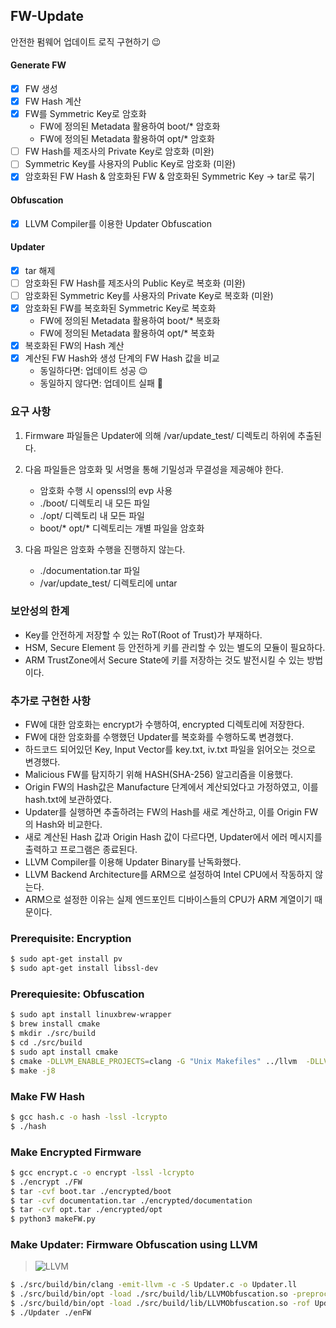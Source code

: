 ## FW-Update
안전한 펌웨어 업데이트 로직 구현하기 😉

#### Generate FW
- [x] FW 생성
- [x] FW Hash 계산
- [x] FW를 Symmetric Key로 암호화
  - FW에 정의된 Metadata 활용하여 boot/* 암호화
  - FW에 정의된 Metadata 활용하여 opt/* 암호화
- [ ] FW Hash를 제조사의 Private Key로 암호화 (미완)
- [ ] Symmetric Key를 사용자의 Public Key로 암호화 (미완)
- [x] 암호화된 FW Hash & 암호화된 FW & 암호화된 Symmetric Key → tar로 묶기

#### Obfuscation
- [x] LLVM Compiler를 이용한 Updater Obfuscation

#### Updater
- [x] tar 해제
- [ ] 암호화된 FW Hash를 제조사의 Public Key로 복호화 (미완)
- [ ] 암호화된 Symmetric Key를 사용자의 Private Key로 복호화 (미완)
- [x] 암호화된 FW를 복호화된 Symmetric Key로 복호화
  - FW에 정의된 Metadata 활용하여 boot/* 복호화
  - FW에 정의된 Metadata 활용하여 opt/* 복호화
- [x] 복호화된 FW의 Hash 계산
- [x] 계산된 FW Hash와 생성 단계의 FW Hash 값을 비교
  - 동일하다면: 업데이트 성공 😉
  - 동일하지 않다면: 업데이트 실패 👿

### 요구 사항
1. Firmware 파일들은 Updater에 의해 /var/update_test/ 디렉토리 하위에 추출된다.

2. 다음 파일들은 암호화 및 서명을 통해 기밀성과 무결성을 제공해야 한다.
    - 암호화 수행 시 openssl의 evp 사용
    - ./boot/ 디렉토리 내 모든 파일
    - ./opt/ 디렉토리 내 모든 파일
    - boot/* opt/* 디렉토리는 개별 파일을 암호화

3. 다음 파일은 암호화 수행을 진행하지 않는다.
    - ./documentation.tar 파일
    - /var/update_test/ 디렉토리에 untar

### 보안성의 한계
- Key를 안전하게 저장할 수 있는 RoT(Root of Trust)가 부재하다.
- HSM, Secure Element 등 안전하게 키를 관리할 수 있는 별도의 모듈이 필요하다.
- ARM TrustZone에서 Secure State에 키를 저장하는 것도 발전시킬 수 있는 방법이다.

### 추가로 구현한 사항
- FW에 대한 암호화는 encrypt가 수행하여, encrypted 디렉토리에 저장한다.
- FW에 대한 암호화를 수행했던 Updater를 복호화를 수행하도록 변경했다.
- 하드코드 되어있던 Key, Input Vector를 key.txt, iv.txt 파일을 읽어오는 것으로 변경했다. 
- Malicious FW를 탐지하기 위해 HASH(SHA-256) 알고리즘을 이용했다.
- Origin FW의 Hash값은 Manufacture 단계에서 계산되었다고 가정하였고, 이를 hash.txt에 보관하였다.
- Updater를 실행하면 추출하려는 FW의 Hash를 새로 계산하고, 이를 Origin FW의 Hash와 비교한다.
- 새로 계산된 Hash 값과 Origin Hash 값이 다르다면, Updater에서 에러 메시지를 출력하고 프로그램은 종료된다.
- LLVM Compiler를 이용해 Updater Binary를 난독화했다.
- LLVM Backend Architecture를 ARM으로 설정하여 Intel CPU에서 작동하지 않는다.
- ARM으로 설정한 이유는 실제 엔드포인트 디바이스들의 CPU가 ARM 계열이기 때문이다.

### Prerequisite: Encryption
```sh
$ sudo apt-get install pv
$ sudo apt-get install libssl-dev
```

### Prerequiesite: Obfuscation
```sh
$ sudo apt install linuxbrew-wrapper
$ brew install cmake
$ mkdir ./src/build
$ cd ./src/build
$ sudo apt install cmake
$ cmake -DLLVM_ENABLE_PROJECTS=clang -G "Unix Makefiles" ../llvm  -DLLVM_ENABLE_PROJECTS="clang;clang-tools-extra" -DLLVM_USE_LINKER=gold -DCMAKE_BUILD_TYPE=Release
$ make -j8
```

### Make FW Hash
```sh
$ gcc hash.c -o hash -lssl -lcrypto
$ ./hash
```

### Make Encrypted Firmware
```sh
$ gcc encrypt.c -o encrypt -lssl -lcrypto
$ ./encrypt ./FW
$ tar -cvf boot.tar ./encrypted/boot
$ tar -cvf documentation.tar ./encrypted/documentation
$ tar -cvf opt.tar ./encrypted/opt
$ python3 makeFW.py
```

### Make Updater: Firmware Obfuscation using LLVM
> ![LLVM](https://user-images.githubusercontent.com/20378368/128179060-569c2c34-ee66-48f9-ad23-a98a80c9fa18.png)
```sh
$ ./src/build/bin/clang -emit-llvm -c -S Updater.c -o Updater.ll
$ ./src/build/bin/opt -load ./src/build/lib/LLVMObfuscation.so -preprocess Updater.ll -o Updater.ll
$ ./src/build/bin/opt -load ./src/build/lib/LLVMObfuscation.so -rof Updater.ll -o Updater.ll
$ ./Updater ./enFW
```
